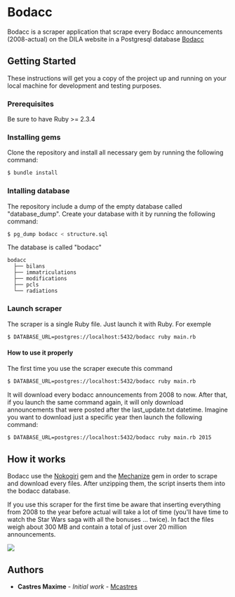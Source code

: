 # Bodacc

Bodacc is a scraper application that scrape every Bodacc announcements (2008-actual) on the DILA website in a Postgresql database [Bodacc](https://echanges.dila.gouv.fr/OPENDATA/BODACC/)

## Getting Started

These instructions will get you a copy of the project up and running on your local machine for development and testing purposes.

### Prerequisites

Be sure to have Ruby >= 2.3.4

### Installing gems

Clone the repository and install all necessary gem by running the following command:

```sh
$ bundle install
```

### Intalling database

The repository include a dump of the empty database called "database_dump". Create your database with it by running the following command:

```sh
$ pg_dump bodacc < structure.sql
```

The database is called "bodacc"

```
bodacc
  ├── bilans
  ├── immatriculations
  ├── modifications
  ├── pcls
  └── radiations
```

### Launch scraper

The scraper is a single Ruby file. Just launch it with Ruby. For exemple

```sh
$ DATABASE_URL=postgres://localhost:5432/bodacc ruby main.rb
```

#### How to use it properly

The first time you use the scraper execute this command

```sh
$ DATABASE_URL=postgres://localhost:5432/bodacc ruby main.rb
```

It will download every bodacc announcements from 2008 to now. After that, if you launch the same command again, it will only download announcements that were posted after the last_update.txt datetime. Imagine you want to download just a specific year then launch the following command:

```sh
$ DATABASE_URL=postgres://localhost:5432/bodacc ruby main.rb 2015
```

## How it works

Bodacc use the [Nokogiri](https://github.com/sparklemotion/nokogiri) gem and the [Mechanize](https://github.com/sparklemotion/nokogiri) gem in order to scrape and download every files. After unzipping them, the script inserts them into the bodacc database.

If you use this scraper for the first time be aware that inserting everything from 2008 to the year before actual will take a lot of time (you'll have time to watch the Star Wars saga with all the bonuses ... twice). In fact the files weigh about 300 MB and contain a total of just over 20 million announcements.

![](https://media.giphy.com/media/l0HlBO7eyXzSZkJri/giphy.gif)

## Authors

* **Castres Maxime** - *Initial work* - [Mcastres](https://github.com/Mcastres)
